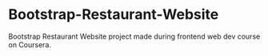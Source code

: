 # Bootstrap-Restaurant-Website
Bootstrap Restaurant Website project made during frontend web dev course on Coursera.
